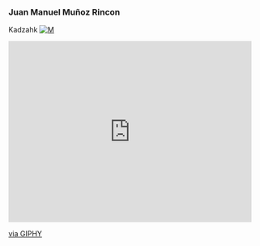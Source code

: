 ### Juan Manuel Muñoz Rincon
Kadzahk [![M](https://upload.wikimedia.org/wikipedia/fr/thumb/c/c8/Twitter_Bird.svg/30px-Twitter_Bird.svg.png)](https://twitter.com/kadzahk)

<iframe src="https://giphy.com/embed/11XxC0wD3jVSCI" width="480" height="357" frameBorder="0" class="giphy-embed" allowFullScreen></iframe><p><a href="https://giphy.com/gifs/game-arrow-connection-11XxC0wD3jVSCI">via GIPHY</a></p>
